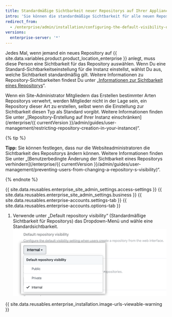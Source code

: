 ```yaml
---
title: Standardmäßige Sichtbarkeit neuer Repositorys auf Ihrer Appliance konfigurieren
intro: 'Sie können die standardmäßige Sichtbarkeit für alle neuen Repositorys als privat oder öffentlich festlegen, die über die Weboberfläche auf Ihrer {{ site.data.variables.product.prodname_ghe_server }}-Appliance erstellt wurden.'
redirect_from:
  - /enterprise/admin/installation/configuring-the-default-visibility-of-new-repositories-on-your-appliance
versions:
  enterprise-server: '*'
---
```


Jedes Mal, wenn jemand ein neues Repository auf {{ site.data.variables.product.product_location_enterprise }} anlegt, muss diese Person eine Sichtbarkeit für das Repository auswählen. Wenn Du eine Standard-Sichtbarkeitseinstellung für die Instanz einstellst, wählst Du aus, welche Sichtbarkeit standardmäßig gilt. Weitere Informationen zu Repository-Sichtbarkeiten findest Du unter „[Informationen zur Sichtbarkeit eines Repositorys](/github/creating-cloning-and-archiving-repositories/about-repository-visibility)“.

Wenn ein Site-Administrator Mitgliedern das Erstellen bestimmter Arten Repositorys verwehrt, werden Mitglieder nicht in der Lage sein, ein Repository dieser Art zu erstellen, selbst wenn die Einstellung zur Sichtbarkeit diesen Typ als Standard vorgibt. Weitere Informationen finden Sie unter „[Repository-Erstellung auf Ihrer Instanz einschränken](/enterprise/{{ currentVersion }}/admin/guides/user-management/restricting-repository-creation-in-your-instance)“.

{% tip %}

**Tipp:** Sie können festlegen, dass nur die Websiteadministratoren die Sichtbarkeit des Repositorys ändern können. Weitere Informationen finden Sie unter „[Benutzerbedingte Änderung der Sichtbarkeit eines Repositorys verhindern](/enterprise/{{ currentVersion }}/admin/guides/user-management/preventing-users-from-changing-a-repository-s-visibility)“.

{% endnote %}

{{ site.data.reusables.enterprise_site_admin_settings.access-settings }}
{{ site.data.reusables.enterprise_site_admin_settings.business }}
{{ site.data.reusables.enterprise-accounts.settings-tab }}
{{ site.data.reusables.enterprise-accounts.options-tab }}
1. Verwende unter „Default repository visibility“ (Standardmäßige Sichtbarkeit für Repositorys) das Dropdown-Menü und wähle eine Standardsichtbarkeit. ![Dropdownmenü zum Auswählen der standardmäßigen Repository-Sichtbarkeit für Ihre Instanz](/assets/images/enterprise/site-admin-settings/default-repository-visibility-settings.png)

{{ site.data.reusables.enterprise_installation.image-urls-viewable-warning }}

